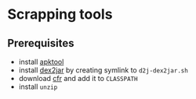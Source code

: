 Scrapping tools
===============

Prerequisites
-------------

- install [apktool](https://ibotpeaches.github.io/Apktool/)
- install [dex2jar](https://github.com/pxb1988/dex2jar) by creating symlink to `d2j-dex2jar.sh`
- download [cfr](http://www.benf.org/other/cfr/) and add it to `CLASSPATH`
- install `unzip`
